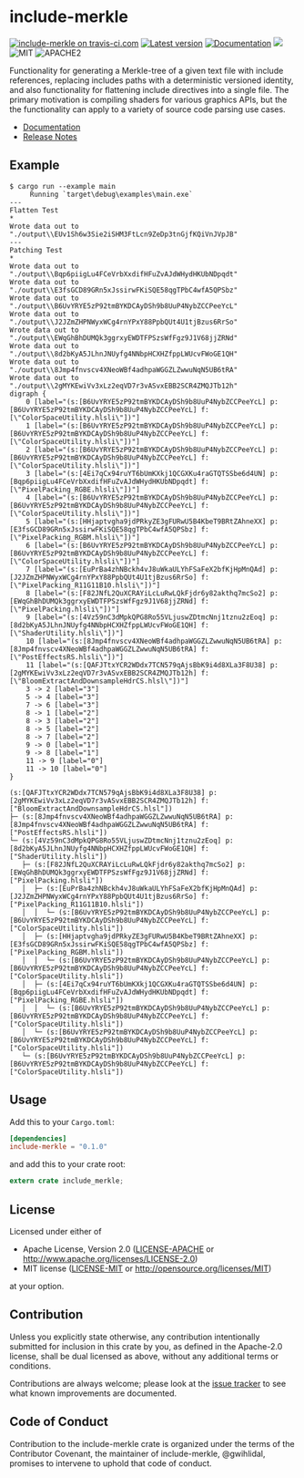 include-merkle
========

[![include-merkle on travis-ci.com](https://travis-ci.com/gwihlidal/include-merkle-rs.svg?branch=master)](https://travis-ci.com/gwihlidal/include-merkle-rs)
[![Latest version](https://img.shields.io/crates/v/include-merkle.svg)](https://crates.io/crates/include-merkle)
[![Documentation](https://docs.rs/include-merkle/badge.svg)](https://docs.rs/include-merkle)
[![](https://tokei.rs/b1/github/gwihlidal/include-merkle-rs)](https://github.com/gwihlidal/include-merkle-rs)
![MIT](https://img.shields.io/badge/license-MIT-blue.svg)
![APACHE2](https://img.shields.io/badge/license-APACHE2-blue.svg)

Functionality for generating a Merkle-tree of a given text file with include references, replacing includes paths with a deterministic versioned identity, and also functionality for flattening include directives into a single file. The primary motivation is compiling shaders for various graphics APIs, but the the functionality can apply to a variety of source code parsing use cases.

- [Documentation](https://docs.rs/include-merkle)
- [Release Notes](https://github.com/gwihlidal/include-merkle-rs/releases)

## Example

```
$ cargo run --example main
     Running `target\debug\examples\main.exe`
---
Flatten Test
*
Wrote data out to "./output\\EUv1Sh6w3Sie2iSHM3FtLcn9ZeDp3tnGjfKQiVnJVpJB"
---
Patching Test
*
Wrote data out to "./output\\Bqp6piigLu4FCeVrbXxdifHFuZvAJdWHydHKUbNDpqdt"
Wrote data out to "./output\\E3fsGCD89GRn5xJssirwFKiSQE58qgTPbC4wfA5QPSbz"
Wrote data out to "./output\\B6UvYRYE5zP92tmBYKDCAyDSh9b8UuP4NybZCCPeeYcL"
Wrote data out to "./output\\J2JZmZHPNWyxWCg4rnYPxY88PpbQUt4U1tjBzus6RrSo"
Wrote data out to "./output\\EWqGhBhDUMQk3ggrxyEWDTFPSzsWfFgz9J1V68jjZRNd"
Wrote data out to "./output\\8d2bKyA5JLhnJNUyfg4NNbpHCXHZfppLWUcvFWoGE1QH"
Wrote data out to "./output\\8Jmp4fnvscv4XNeoWBf4adhpaWGGZLZwwuNqN5UB6tRA"
Wrote data out to "./output\\2gMYKEwiVv3xLz2eqVD7r3vASvxEBB2SCR4ZMQJTb12h"
digraph {
    0 [label="(s:[B6UvYRYE5zP92tmBYKDCAyDSh9b8UuP4NybZCCPeeYcL] p:[B6UvYRYE5zP92tmBYKDCAyDSh9b8UuP4NybZCCPeeYcL] f:[\"ColorSpaceUtility.hlsli\"])"]
    1 [label="(s:[B6UvYRYE5zP92tmBYKDCAyDSh9b8UuP4NybZCCPeeYcL] p:[B6UvYRYE5zP92tmBYKDCAyDSh9b8UuP4NybZCCPeeYcL] f:[\"ColorSpaceUtility.hlsli\"])"]
    2 [label="(s:[B6UvYRYE5zP92tmBYKDCAyDSh9b8UuP4NybZCCPeeYcL] p:[B6UvYRYE5zP92tmBYKDCAyDSh9b8UuP4NybZCCPeeYcL] f:[\"ColorSpaceUtility.hlsli\"])"]
    3 [label="(s:[4Ei7qCx94ruYT6bUmKXkj1QCGXKu4raGTQTSSbe6d4UN] p:[Bqp6piigLu4FCeVrbXxdifHFuZvAJdWHydHKUbNDpqdt] f:[\"PixelPacking_RGBE.hlsli\"])"]
    4 [label="(s:[B6UvYRYE5zP92tmBYKDCAyDSh9b8UuP4NybZCCPeeYcL] p:[B6UvYRYE5zP92tmBYKDCAyDSh9b8UuP4NybZCCPeeYcL] f:[\"ColorSpaceUtility.hlsli\"])"]
    5 [label="(s:[HHjaptvgha9jdPRkyZE3gFURwU5B4KbeT9BRtZAhneXX] p:[E3fsGCD89GRn5xJssirwFKiSQE58qgTPbC4wfA5QPSbz] f:[\"PixelPacking_RGBM.hlsli\"])"]
    6 [label="(s:[B6UvYRYE5zP92tmBYKDCAyDSh9b8UuP4NybZCCPeeYcL] p:[B6UvYRYE5zP92tmBYKDCAyDSh9b8UuP4NybZCCPeeYcL] f:[\"ColorSpaceUtility.hlsli\"])"]
    7 [label="(s:[EuPrBa4zhNBckh4vJ8uWkaULYhFSaFeX2bfKjHpMnQAd] p:[J2JZmZHPNWyxWCg4rnYPxY88PpbQUt4U1tjBzus6RrSo] f:[\"PixelPacking_R11G11B10.hlsli\"])"]
    8 [label="(s:[F82JNfL2QuXCRAYiLcLuRwLQkFjdr6y82akthq7mcSo2] p:[EWqGhBhDUMQk3ggrxyEWDTFPSzsWfFgz9J1V68jjZRNd] f:[\"PixelPacking.hlsli\"])"]
    9 [label="(s:[4Vz59nC3dMpkQPG8Ro55VLjuswZDtmcNnj1tznu2zEoq] p:[8d2bKyA5JLhnJNUyfg4NNbpHCXHZfppLWUcvFWoGE1QH] f:[\"ShaderUtility.hlsli\"])"]
    10 [label="(s:[8Jmp4fnvscv4XNeoWBf4adhpaWGGZLZwwuNqN5UB6tRA] p:[8Jmp4fnvscv4XNeoWBf4adhpaWGGZLZwwuNqN5UB6tRA] f:[\"PostEffectsRS.hlsli\"])"]
    11 [label="(s:[QAFJTtxYCR2WDdx7TCN579qAjsBbK9i4d8XLa3F8U38] p:[2gMYKEwiVv3xLz2eqVD7r3vASvxEBB2SCR4ZMQJTb12h] f:[\"BloomExtractAndDownsampleHdrCS.hlsl\"])"]
    3 -> 2 [label="3"]
    5 -> 4 [label="3"]
    7 -> 6 [label="3"]
    8 -> 1 [label="2"]
    8 -> 3 [label="2"]
    8 -> 5 [label="2"]
    8 -> 7 [label="2"]
    9 -> 0 [label="1"]
    9 -> 8 [label="1"]
    11 -> 9 [label="0"]
    11 -> 10 [label="0"]
}

(s:[QAFJTtxYCR2WDdx7TCN579qAjsBbK9i4d8XLa3F8U38] p:[2gMYKEwiVv3xLz2eqVD7r3vASvxEBB2SCR4ZMQJTb12h] f:["BloomExtractAndDownsampleHdrCS.hlsl"])
├─ (s:[8Jmp4fnvscv4XNeoWBf4adhpaWGGZLZwwuNqN5UB6tRA] p:[8Jmp4fnvscv4XNeoWBf4adhpaWGGZLZwwuNqN5UB6tRA] f:["PostEffectsRS.hlsli"])
└─ (s:[4Vz59nC3dMpkQPG8Ro55VLjuswZDtmcNnj1tznu2zEoq] p:[8d2bKyA5JLhnJNUyfg4NNbpHCXHZfppLWUcvFWoGE1QH] f:["ShaderUtility.hlsli"])
   ├─ (s:[F82JNfL2QuXCRAYiLcLuRwLQkFjdr6y82akthq7mcSo2] p:[EWqGhBhDUMQk3ggrxyEWDTFPSzsWfFgz9J1V68jjZRNd] f:["PixelPacking.hlsli"])
   │  ├─ (s:[EuPrBa4zhNBckh4vJ8uWkaULYhFSaFeX2bfKjHpMnQAd] p:[J2JZmZHPNWyxWCg4rnYPxY88PpbQUt4U1tjBzus6RrSo] f:["PixelPacking_R11G11B10.hlsli"])
   │  │  └─ (s:[B6UvYRYE5zP92tmBYKDCAyDSh9b8UuP4NybZCCPeeYcL] p:[B6UvYRYE5zP92tmBYKDCAyDSh9b8UuP4NybZCCPeeYcL] f:["ColorSpaceUtility.hlsli"])
   │  ├─ (s:[HHjaptvgha9jdPRkyZE3gFURwU5B4KbeT9BRtZAhneXX] p:[E3fsGCD89GRn5xJssirwFKiSQE58qgTPbC4wfA5QPSbz] f:["PixelPacking_RGBM.hlsli"])
   │  │  └─ (s:[B6UvYRYE5zP92tmBYKDCAyDSh9b8UuP4NybZCCPeeYcL] p:[B6UvYRYE5zP92tmBYKDCAyDSh9b8UuP4NybZCCPeeYcL] f:["ColorSpaceUtility.hlsli"])
   │  ├─ (s:[4Ei7qCx94ruYT6bUmKXkj1QCGXKu4raGTQTSSbe6d4UN] p:[Bqp6piigLu4FCeVrbXxdifHFuZvAJdWHydHKUbNDpqdt] f:["PixelPacking_RGBE.hlsli"])
   │  │  └─ (s:[B6UvYRYE5zP92tmBYKDCAyDSh9b8UuP4NybZCCPeeYcL] p:[B6UvYRYE5zP92tmBYKDCAyDSh9b8UuP4NybZCCPeeYcL] f:["ColorSpaceUtility.hlsli"])
   │  └─ (s:[B6UvYRYE5zP92tmBYKDCAyDSh9b8UuP4NybZCCPeeYcL] p:[B6UvYRYE5zP92tmBYKDCAyDSh9b8UuP4NybZCCPeeYcL] f:["ColorSpaceUtility.hlsli"])
   └─ (s:[B6UvYRYE5zP92tmBYKDCAyDSh9b8UuP4NybZCCPeeYcL] p:[B6UvYRYE5zP92tmBYKDCAyDSh9b8UuP4NybZCCPeeYcL] f:["ColorSpaceUtility.hlsli"])
```

## Usage

Add this to your `Cargo.toml`:

```toml
[dependencies]
include-merkle = "0.1.0"
```

and add this to your crate root:

```rust
extern crate include_merkle;
```

## License

Licensed under either of

 * Apache License, Version 2.0 ([LICENSE-APACHE](LICENSE-APACHE) or http://www.apache.org/licenses/LICENSE-2.0)
 * MIT license ([LICENSE-MIT](LICENSE-MIT) or http://opensource.org/licenses/MIT)

at your option.

## Contribution

Unless you explicitly state otherwise, any contribution intentionally submitted
for inclusion in this crate by you, as defined in the Apache-2.0 license, shall
be dual licensed as above, without any additional terms or conditions.

Contributions are always welcome; please look at the [issue tracker](https://github.com/gwihlidal/include-merkle-rs/issues) to see what
known improvements are documented.

## Code of Conduct

Contribution to the include-merkle crate is organized under the terms of the
Contributor Covenant, the maintainer of include-merkle, @gwihlidal, promises to
intervene to uphold that code of conduct.